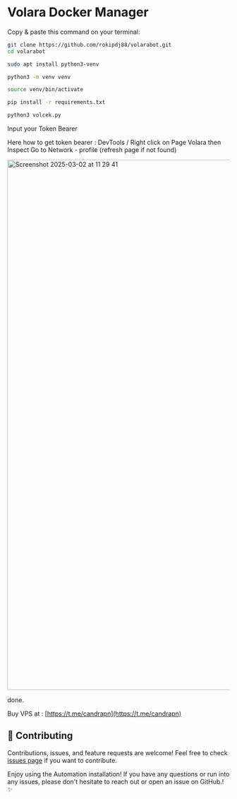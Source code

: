 # Volara Docker Manager




Copy & paste this command on your terminal:

```bash
git clone https://github.com/rokipdj88/volarabot.git
cd volarabot
```

```bash
sudo apt install python3-venv
```

```bash
python3 -m venv venv
```
```bash
source venv/bin/activate
```

```bash
pip install -r requirements.txt
```

```bash
python3 volcek.py
```

Input your Token Bearer

Here how to get token bearer :
DevTools / Right click on Page Volara then Inspect
Go to Network - profile (refresh page if not found)

<img width="1201" alt="Screenshot 2025-03-02 at 11 29 41" src="https://github.com/user-attachments/assets/32450c45-3e3b-4c6c-91af-64cb15d7a283" />


done.






Buy VPS at : [https://t.me/candrapn](https://t.me/candrapn)



## 🤝 Contributing

Contributions, issues, and feature requests are welcome! Feel free to check [issues page](https://github.com/yourusername/volarabot/issues) if you want to contribute.


Enjoy using the Automation installation! If you have any questions or run into any issues, please don't hesitate to reach out or open an issue on GitHub.! ✨
